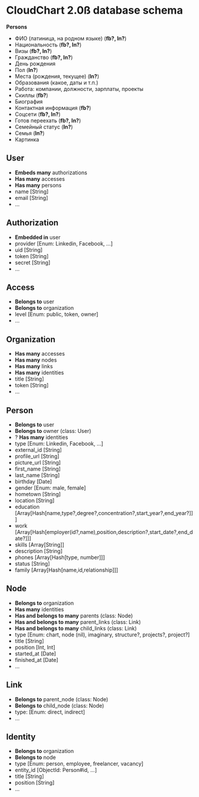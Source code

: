 # CloudChart 2.0ß database schema

**Persons**

- ФИО (латиница, на родном языке) (**fb?, ln?**)
- Национальность (**fb?, ln?**)
- Визы (**fb?, ln?**)
- Гражданство (**fb?, ln?**)
- День рождения
- Пол (**ln?**)
- Места (рождения, текущее) (**ln?**)
- Образования (какое, даты и т.п.)
- Работа: компании, должности, зарплаты, проекты
- Скиллы (**fb?**)
- Биография
- Контактная информация (**fb?**)
- Соцсети (**fb?, ln?**)
- Готов переехать (**fb?, ln?**)
- Семейный статус (**ln?**)
- Семья (**ln?**)
- Картинка

## User

- **Embeds many** authorizations
- **Has many** accesses
- **Has many** persons
- name [String]
- email [String]
- …

## Authorization

- **Embedded in** user
- provider [Enum: Linkedin, Facebook, …]
- uid [String]
- token [String]
- secret [String]
- …

## Access

- **Belongs to** user
- **Belongs to** organization
- level [Enum: public, token, owner]
- …

## Organization

- **Has many** accesses
- **Has many** nodes
- **Has many** links
- **Has many** identities
- title [String]
- token [String]
- …

## Person

- **Belongs to** user
- **Belongs to** owner (class: User)
- ? **Has many** identities
- type [Enum: Linkedin, Facebook, …]
- external_id [String]
- profile_url [String]
- picture_url [String]
- first_name [String]
- last_name [String]
- birthday [Date]
- gender [Enum: male, female]
- hometown [String]
- location [String]
- education [Array[Hash[name,type?,degree?,concentration?,start_year?,end_year?]]]
- work [Array[Hash[employer(id?,name),position,description?,start_date?,end_date?]]]
- skills [Array[String]]
- description [String]
- phones [Array[Hash[type, number]]]
- status [String]
- family [Array[Hash[name,id,relationship]]]

## Node

- **Belongs to** organization
- **Has many** identities
- **Has and belongs to many** parents (class: Node)
- **Has and belongs to many** parent_links (class: Link)
- **Has and belongs to many** child_links (class: Link)
- type [Enum: chart, node (nil), imaginary, structure?, projects?, project?]
- title [String]
- position [Int, Int]
- started_at [Date]
- finished_at [Date]
- …

## Link

- **Belongs to** parent_node (class: Node)
- **Belongs to** child_node (class: Node)
- type: [Enum: direct, indirect]
- …

## Identity

- **Belongs to** organization
- **Belongs to** node
- type [Enum: person, employee, freelancer, vacancy]
- entity_id [ObjectId: Person#id, ...]
- title [String]
- position [String]
- …
